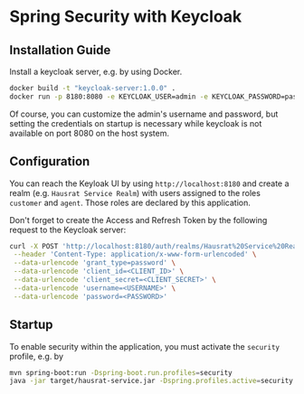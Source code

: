 # Spring Security with Keycloak

## Installation Guide

Install a keycloak server, e.g. by using Docker.

```bash
docker build -t "keycloak-server:1.0.0" .
docker run -p 8180:8080 -e KEYCLOAK_USER=admin -e KEYCLOAK_PASSWORD=password "keycloak-server:1.0.0"
```

Of course, you can customize the admin's username and password, but setting the credentials on startup is necessary while keycloak is not available on port 8080 on the host system.

## Configuration

You can reach the Keyloak UI by using `http://localhost:8180` and create a realm (e.g. `Hausrat Service Realm`) with users assigned to the roles `customer` and `agent`.
Those roles are declared by this application.

Don't forget to create the Access and Refresh Token by the following request to the Keycloak server:

``` bash
curl -X POST 'http://localhost:8180/auth/realms/Hausrat%20Service%20Realm/protocol/openid-connect/token -i' \
 --header 'Content-Type: application/x-www-form-urlencoded' \
 --data-urlencode 'grant_type=password' \
 --data-urlencode 'client_id=<CLIENT_ID>' \
 --data-urlencode 'client_secret=<CLIENT_SECRET>' \
 --data-urlencode 'username=<USERNAME>' \
 --data-urlencode 'password=<PASSWORD>'

```

## Startup

To enable security within the application, you must activate the `security` profile, e.g. by

``` bash
mvn spring-boot:run -Dspring-boot.run.profiles=security
java -jar target/hausrat-service.jar -Dspring.profiles.active=security
```
